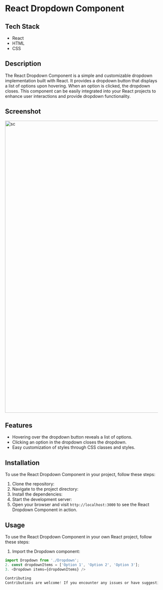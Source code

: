 # React Dropdown Component

## Tech Stack

- React
- HTML
- CSS

## Description

The React Dropdown Component is a simple and customizable dropdown implementation built with React. It provides a dropdown button that displays a list of options upon hovering. When an option is clicked, the dropdown closes. This component can be easily integrated into your React projects to enhance user interactions and provide dropdown functionality.

## Screenshot

<img width="960" alt="sc" src="https://github.com/mihirwankhade10/react-dropdown-menu/assets/87888969/ce459932-603e-463a-a8ef-46929e82ea6e">

## Features

- Hovering over the dropdown button reveals a list of options.
- Clicking an option in the dropdown closes the dropdown.
- Easy customization of styles through CSS classes and styles.

## Installation

To use the React Dropdown Component in your project, follow these steps:

1. Clone the repository:
2. Navigate to the project directory: 
3. Install the dependencies:
4. Start the development server:
5. Open your browser and visit `http://localhost:3000` to see the React Dropdown Component in action.

## Usage

To use the React Dropdown Component in your own React project, follow these steps:

1. Import the Dropdown component:
```jsx
import Dropdown from './Dropdown';
2. const dropdownItems = ['Option 1', 'Option 2', 'Option 3'];
3. <Dropdown items={dropdownItems} />

Contributing
Contributions are welcome! If you encounter any issues or have suggestions for improvements, please feel free to open an issue or submit a pull request.

